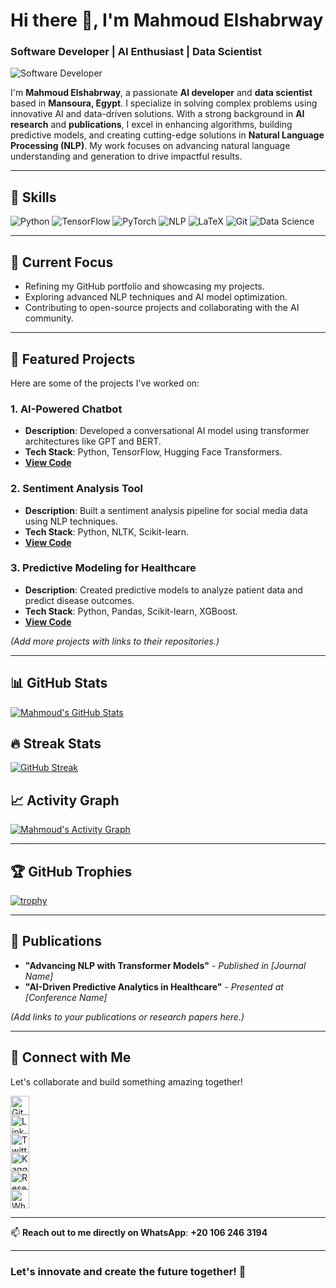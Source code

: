 # Hi there 👋, I'm Mahmoud Elshabrway  
### **Software Developer | AI Enthusiast | Data Scientist**  

![Software Developer](https://media.licdn.com/dms/image/v2/D4D16AQHLY4eL74hOBw/profile-displaybackgroundimage-shrink_350_1400/profile-displaybackgroundimage-shrink_350_1400/0/1724620091148?e=1743033600&v=beta&t=mPaZZFm-4t3_O3fOrmuqUtnuBRueKtanINIXEG0JSQ0)

I'm **Mahmoud Elshabrway**, a passionate **AI developer** and **data scientist** based in **Mansoura, Egypt**. I specialize in solving complex problems using innovative AI and data-driven solutions. With a strong background in **AI research** and **publications**, I excel in enhancing algorithms, building predictive models, and creating cutting-edge solutions in **Natural Language Processing (NLP)**. My work focuses on advancing natural language understanding and generation to drive impactful results.

---

## 🌟 **Skills**  
![Python](https://img.shields.io/badge/Python-3776AB?style=for-the-badge&logo=python&logoColor=white)
![TensorFlow](https://img.shields.io/badge/TensorFlow-FF6F00?style=for-the-badge&logo=tensorflow&logoColor=white)
![PyTorch](https://img.shields.io/badge/PyTorch-EE4C2C?style=for-the-badge&logo=pytorch&logoColor=white)
![NLP](https://img.shields.io/badge/NLP-8A2BE2?style=for-the-badge&logo=natural-language-processing&logoColor=white)
![LaTeX](https://img.shields.io/badge/LaTeX-008080?style=for-the-badge&logo=latex&logoColor=white)
![Git](https://img.shields.io/badge/Git-F05032?style=for-the-badge&logo=git&logoColor=white)
![Data Science](https://img.shields.io/badge/Data_Science-03A57A?style=for-the-badge&logo=data-science&logoColor=white)

---

## 🔭 **Current Focus**  
- Refining my GitHub portfolio and showcasing my projects.  
- Exploring advanced NLP techniques and AI model optimization.  
- Contributing to open-source projects and collaborating with the AI community.  

---

## 🚀 **Featured Projects**  
Here are some of the projects I've worked on:  

### 1. **AI-Powered Chatbot**  
- **Description**: Developed a conversational AI model using transformer architectures like GPT and BERT.  
- **Tech Stack**: Python, TensorFlow, Hugging Face Transformers.  
- **[View Code](https://github.com/jiraiyam/ai-chatbot)**  

### 2. **Sentiment Analysis Tool**  
- **Description**: Built a sentiment analysis pipeline for social media data using NLP techniques.  
- **Tech Stack**: Python, NLTK, Scikit-learn.  
- **[View Code](https://github.com/jiraiyam/sentiment-analysis)**  

### 3. **Predictive Modeling for Healthcare**  
- **Description**: Created predictive models to analyze patient data and predict disease outcomes.  
- **Tech Stack**: Python, Pandas, Scikit-learn, XGBoost.  
- **[View Code](https://github.com/jiraiyam/healthcare-predictive-modeling)**  

*(Add more projects with links to their repositories.)*

---

## 📊 **GitHub Stats**  
[![Mahmoud's GitHub Stats](https://github-readme-stats.vercel.app/api?username=jiraiyam&show_icons=true&theme=radical)](https://github.com/jiraiyam/github-readme-stats)  

## 🔥 **Streak Stats**  
[![GitHub Streak](https://streak-stats.demolab.com?user=jiraiyam&theme=radical)](https://github.com/jiraiyam)

## 📈 **Activity Graph**  
[![Mahmoud's Activity Graph](https://github-readme-activity-graph.vercel.app/graph?username=jiraiyam&theme=react-dark)](https://github.com/jiraiyam)

---

## 🏆 **GitHub Trophies**  
[![trophy](https://github-profile-trophy.vercel.app/?username=jiraiyam&theme=onedark)](https://github.com/jiraiyam)

---

## 📝 **Publications**  
- **"Advancing NLP with Transformer Models"** - *Published in [Journal Name]*  
- **"AI-Driven Predictive Analytics in Healthcare"** - *Presented at [Conference Name]*  

*(Add links to your publications or research papers here.)*

---

## 🤝 **Connect with Me**  
Let's collaborate and build something amazing together!  

[<img src='https://cdn.jsdelivr.net/npm/simple-icons@3.0.1/icons/github.svg' alt='GitHub' height='30'>](https://github.com/jiraiyam)  
[<img src='https://cdn.jsdelivr.net/npm/simple-icons@3.0.1/icons/linkedin.svg' alt='LinkedIn' height='30'>](https://www.linkedin.com/in/mahmoud-elshabrawy-5616581a7/)  
[<img src='https://cdn.jsdelivr.net/npm/simple-icons@3.0.1/icons/twitter.svg' alt='Twitter' height='30'>](https://twitter.com/Mshika231)  
[<img src='https://cdn.jsdelivr.net/npm/simple-icons@3.0.1/icons/kaggle.svg' alt='Kaggle' height='30'>](https://www.kaggle.com/mahmoudelshabrawy/code)  
[<img src='https://cdn.jsdelivr.net/npm/simple-icons@3.0.1/icons/researchgate.svg' alt='ResearchGate' height='30'>](https://www.researchgate.net/profile/Mahmoud-Mohammed-20)  
[<img src='https://cdn.jsdelivr.net/npm/simple-icons@3.0.1/icons/whatsapp.svg' alt='WhatsApp' height='30'>](https://wa.me/201062463194)  

---

📫 **Reach out to me directly on WhatsApp**: **+20 106 246 3194**  

---

### **Let's innovate and create the future together!** 🚀  
